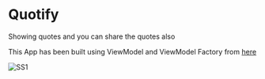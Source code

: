 # Quotify
Showing quotes and you can share the quotes also

This App has been built using ViewModel and ViewModel Factory from [here](https://www.youtube.com/watch?v=HfkyXuZdD_c&list=PLRKyZvuMYSIO0jLgj8g6sADnD0IBaWaw2&index=5)

![SS1](https://user-images.githubusercontent.com/69786552/153177232-2a3d0d8b-ea3e-49dc-93df-14e99ef07a1b.jpeg)

